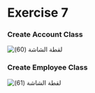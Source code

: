 # Exercise 7

### Create Account Class
![‏‏لقطة الشاشة (60)](https://user-images.githubusercontent.com/52765342/212678021-db49f573-22ca-4f70-baae-ab3e534a2648.png)
### Create Employee Class
![‏‏لقطة الشاشة (61)](https://user-images.githubusercontent.com/52765342/212678039-e67da275-6dbf-4607-9215-0f7e0e5c1a47.png)

